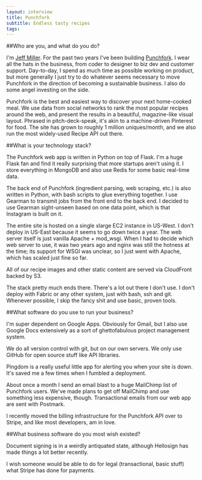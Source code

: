 ```yaml
---
layout: interview
title: Punchfork
subtitle: Endless tasty recipes
tags: 
---
```


##Who are you, and what do you do?

I'm [Jeff Miller](http://twitter.com/JeffMiller). For the past two years I've been building [Punchfork](http://punchfork.com). I wear all the hats in the business, from coder to designer to biz dev and customer support. Day-to-day, I spend as much time as possible working on product, but more generally I just try to do whatever seems necessary to move Punchfork in the direction of becoming a sustainable business. I also do some angel investing on the side.

Punchfork is the best and easiest way to discover your next home-cooked meal. We use data from social networks to rank the most popular recipes around the web, and present the results in a beautiful, magazine-like visual layout. Phrased in pitch-deck-speak, it's akin to a machine-driven Pinterest for food. The site has grown to roughly 1 million uniques/month, and we also run the most widely-used Recipe API out there.

##What is your technology stack?

The Punchfork web app is written in Python on top of Flask. I'm a huge Flask fan and find it really surprising that more startups aren't using it. I store everything in MongoDB and also use Redis for some basic real-time data.

The back end of Punchfork (ingredient parsing, web scraping, etc.) is also written in Python, with bash scripts to glue everything together. I use Gearman to transmit jobs from the front end to the back end. I decided to use Gearman sight-unseen based on one data point, which is that Instagram is built on it.

The entire site is hosted on a single xlarge EC2 instance in US-West. I don't deploy in US-East because it seems to go down twice a year. The web server itself is just vanilla Apache + mod_wsgi. When I had to decide which web server to use, it was two years ago and nginx was still the hotness at the time; its support for WSGI was unclear, so I just went with Apache, which has scaled just fine so far.

All of our recipe images and other static content are served via CloudFront backed by S3.

The stack pretty much ends there. There's a lot out there I don't use. I don't deploy with Fabric or any other system, just with bash, ssh and git. Whenever possible, I skip the fancy shit and use basic, proven tools.

##What software do you use to run your business?

I'm super dependent on Google Apps. Obviously for Gmail, but I also use Google Docs extensively as a sort of ghettofabulous project management system.

We do all version control with git, but on our own servers. We only use GitHub for open source stuff like API libraries.

Pingdom is a really useful little app for alerting you when your site is down. It's saved me a few times when I fumbled a deployment.

About once a month I send an email blast to a huge MailChimp list of Punchfork users. We've made plans to get off MailChimp and use something less expensive, though. Transactional emails from our web app are sent with Postmark.

I recently moved the billing infrastructure for the Punchfork API over to Stripe, and like most developers, am in love.

##What business software do you most wish existed?

Document signing is in a weirdly antiquated state, although Hellosign has made things a lot better recently.

I wish someone would be able to do for legal (transactional, basic stuff) what Stripe has done for payments.

